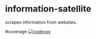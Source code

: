 # information-satellite
scrapes information from websites.

#coverage
[![codecov](https://codecov.io/gh/LegendOfGIT/information-satellite/branch/develop/graph/badge.svg)](https://codecov.io/gh/LegendOfGIT/information-satellite)